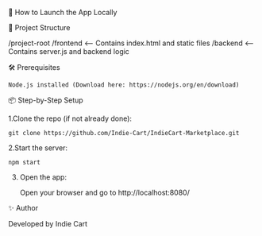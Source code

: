 🚀 How to Launch the App Locally

📁 Project Structure

/project-root
  /frontend         <-- Contains index.html and static files
  /backend          <-- Contains server.js and backend logic

🛠️ Prerequisites

    Node.js installed (Download here: https://nodejs.org/en/download)

📦 Step-by-Step Setup

1.Clone the repo (if not already done):

    git clone https://github.com/Indie-Cart/IndieCart-Marketplace.git

2.Start the server:

    npm start

3. Open the app: 

    Open your browser and go to http://localhost:8080/


✨ Author

Developed by Indie Cart